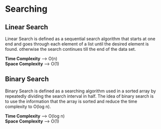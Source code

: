 # Searching

## Linear Search

Linear Search is defined as a sequential search algorithm that starts at one end and goes through each element of a list until the desired element is found. otherwise the search continues till the end of the data set.

**Time Complexity** --> O(n)  
**Space Complexity** --> O(1)

## Binary Search

Binary Search is defined as a searching algorithm used in a sorted array by repeatedly dividing the search interval in half. The idea of binary search is to use the information that the array is sorted and reduce the time complexity to O(log n).

**Time Complexity** --> O(log n)  
**Space Complexity** --> O(1)
